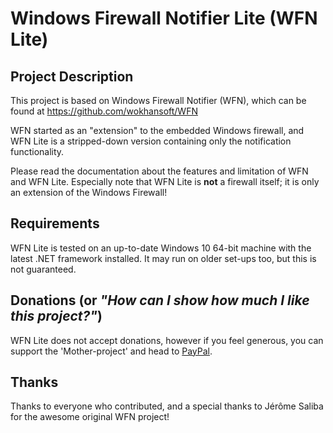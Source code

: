 # Windows Firewall Notifier Lite (WFN Lite)

## Project Description
This project is based on Windows Firewall Notifier (WFN), which can be found at https://github.com/wokhansoft/WFN

WFN started as an "extension" to the embedded Windows firewall, and WFN Lite is a stripped-down version containing only the notification functionality.

Please read the documentation about the features and limitation of WFN and WFN Lite. Especially note that WFN Lite is **not** a firewall itself; it is only an extension of the Windows Firewall!

## Requirements
WFN Lite is tested on an up-to-date Windows 10 64-bit machine with the latest .NET framework installed. It may run on older set-ups too, but this is not guaranteed.

## Donations (or _"How can I show how much I like this project?"_)
WFN Lite does not accept donations, however if you feel generous, you can support the 'Mother-project' and head to [PayPal](https://www.paypal.com/cgi-bin/webscr?cmd=_donations&business=wokhan%40online%2efr&lc=US&item_name=Khan%20%28Windows%20Firewall%20Notifier%29&item_number=WOK%2dWFN&currency_code=EUR&bn=PP%2dDonationsBF%3abtn_donateCC_LG%2egif%3aNonHosted).

## Thanks
Thanks to everyone who contributed, and a special thanks to Jérôme Saliba for the awesome original WFN project!
